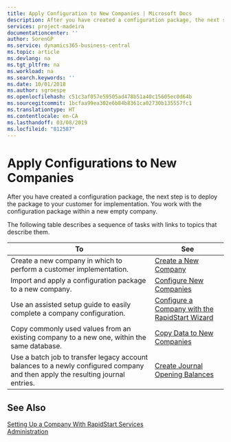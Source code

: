 ```yaml
---
title: Apply Configuration to New Companies | Microsoft Docs
description: After you have created a configuration package, the next step is to deploy the package to your customer for implementation. You use the configuration with a new empty company.
services: project-madeira
documentationcenter: ''
author: SorenGP
ms.service: dynamics365-business-central
ms.topic: article
ms.devlang: na
ms.tgt_pltfrm: na
ms.workload: na
ms.search.keywords: ''
ms.date: 10/01/2018
ms.author: sgroespe
ms.openlocfilehash: c51c3af057e59505ad478b51a40c15605ec0d64b
ms.sourcegitcommit: 1bcfaa99ea302e6b84b8361ca02730b135557fc1
ms.translationtype: HT
ms.contentlocale: en-CA
ms.lasthandoff: 03/08/2019
ms.locfileid: "812587"
---
```

# <a name="apply-configurations-to-new-companies"></a>Apply Configurations to New Companies
After you have created a configuration package, the next step is to deploy the package to your customer for implementation. You work with the configuration package within a new empty company.  

 The following table describes a sequence of tasks with links to topics that describe them.

|**To**|**See**|  
|------------|-------------|  
|Create a new company in which to perform a customer implementation.|[Create a New Company](admin-how-to-create-a-new-company.md)|  
|Import and apply a configuration package to a new company.|[Configure New Companies](admin-how-to-configure-new-companies.md)|  
|Use an assisted setup guide to easily complete a company configuration.|[Configure a Company with the RapidStart Wizard](admin-how-to-configure-a-company-with-the-rapidstart-wizard.md)|
|Copy commonly used values from an existing company to a new one, within the same database.|[Copy Data to New Companies](admin-how-to-copy-data-to-new-companies.md)|  
|Use a batch job to transfer legacy account balances to a newly configured company and then apply the resulting journal entries.|[Create Journal Opening Balances](admin-how-to-create-journal-opening-balances.md)|  

## <a name="see-also"></a>See Also  
[Setting Up a Company With RapidStart Services](admin-set-up-a-company-with-rapidstart.md)  
[Administration](admin-setup-and-administration.md)
